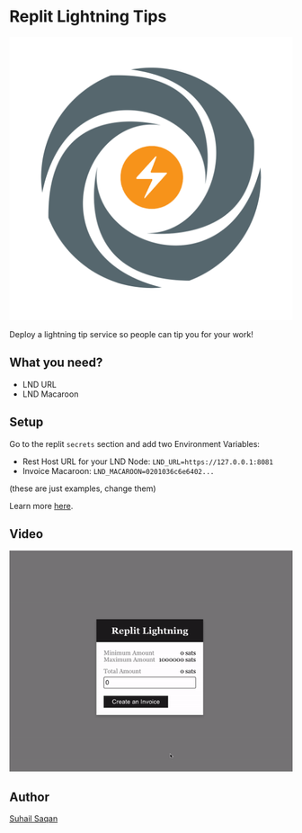 # Replit Lightning Tips

![Replit](/images/replit.png)

Deploy a lightning tip service so people can tip you for your work!

## What you need?

- LND URL
- LND Macaroon

## Setup

Go to the replit `secrets` section and add two Environment Variables:

- Rest Host URL for your LND Node: `LND_URL=https://127.0.0.1:8081`
- Invoice Macaroon: `LND_MACAROON=0201036c6e6402...`

(these are just examples, change them)

Learn more [here](https://github.com/lightningnetwork/lnd).

## Video

![Replit](/images/replit.gif)

## Author

[Suhail Saqan](https://suhailsaqan.com/)

